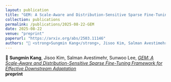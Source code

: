 ```yaml
---
layout: publication
title: "GEM: A Scale-Aware and Distribution-Sensitive Sparse Fine-Tuning Framework for Effective Downstream Adaptation"
collection: publications
permalink: /publications/2025-08-22-GEM
date: 2025-08-22
venue: "preprint"
paperurl: "https://arxiv.org/abs/2503.11146"
authors: "📄 <strong>Sungmin Kang</strong>, Jisoo Kim, Salman Avestimehr, Sunwoo Lee"
---
```


📄 <strong>Sungmin Kang</strong>, Jisoo Kim, Salman Avestimehr, Sunwoo Lee, 
*[_GEM: A Scale-Aware and Distribution-Sensitive Sparse Fine-Tuning Framework for Effective Downstream Adaptation_](https://arxiv.org/abs/2503.11146)*  
**preprint**
